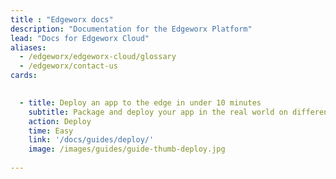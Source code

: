 ```yaml
---
title : "Edgeworx docs"
description: "Documentation for the Edgeworx Platform"
lead: "Docs for Edgeworx Cloud"
aliases:
  - /edgeworx/edgeworx-cloud/glossary
  - /edgeworx/contact-us
cards:

  
  - title: Deploy an app to the edge in under 10 minutes
    subtitle: Package and deploy your app in the real world on different edge devices without changing the code.
    action: Deploy
    time: Easy
    link: '/docs/guides/deploy/'
    image: /images/guides/guide-thumb-deploy.jpg
  
---
```

